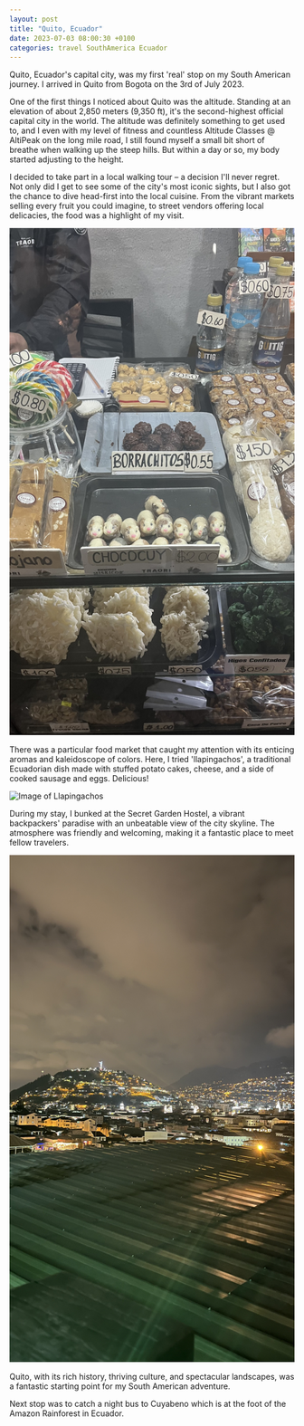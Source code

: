 ```yaml
---
layout: post
title: "Quito, Ecuador"
date: 2023-07-03 08:00:30 +0100
categories: travel SouthAmerica Ecuador
---
```


Quito, Ecuador's capital city, was my first 'real' stop on my South American journey. I arrived in Quito from Bogota on the 3rd of July 2023.

One of the first things I noticed about Quito was the altitude. Standing at an elevation of about 2,850 meters (9,350 ft), it's the second-highest official capital city in the world. The altitude was definitely something to get used to, and I even with my level of fitness and countless Altitude Classes @ AltiPeak on the long mile road, I still found myself a small bit short of breathe when walking up the steep hills. But within a day or so, my body started adjusting to the height.

I decided to take part in a local walking tour – a decision I'll never regret. Not only did I get to see some of the city's most iconic sights, but I also got the chance to dive head-first into the local cuisine. From the vibrant markets selling every fruit you could imagine, to street vendors offering local delicacies, the food was a highlight of my visit.

![Image from Quito's food market](/images/market_quito.jpg)

There was a particular food market that caught my attention with its enticing aromas and kaleidoscope of colors. Here, I tried 'llapingachos', a traditional Ecuadorian dish made with stuffed potato cakes, cheese, and a side of cooked sausage and eggs. Delicious!

![Image of Llapingachos](/images/llapingachos.jpg)

During my stay, I bunked at the Secret Garden Hostel, a vibrant backpackers' paradise with an unbeatable view of the city skyline. The atmosphere was friendly and welcoming, making it a fantastic place to meet fellow travelers.

![Image from Secret Garden Hostel](/images/secret_garden_view.jpg)


Quito, with its rich history, thriving culture, and spectacular landscapes, was a fantastic starting point for my South American adventure.

Next stop was to catch a night bus to Cuyabeno which is at the foot of the Amazon Rainforest in Ecuador. 


